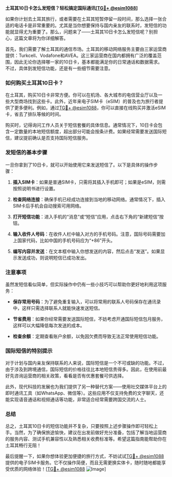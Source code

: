 **土耳其10日卡怎么发短信？轻松搞定国际通讯[[TG💪+ @esim1088](https://t.me/s/esim1088)]**

如果你计划去土耳其旅行，或者需要在土耳其短暂停留一段时间，那么选择一张合适的电话卡是非常重要的。尤其是当你想要保持与国内亲友的联系时，发短信的功能就显得尤为重要了。那么，问题来了——土耳其10日卡怎么发短信呢？别担心，这篇文章将为你详细解答。

首先，我们需要了解土耳其的通信市场。土耳其的移动网络服务主要由三家运营商提供：Turkcell、Vodafone和AVEA。这三家运营商在国内都拥有广泛的覆盖范围，因此无论你选择哪一家的10日卡，基本都能满足你的日常通话和数据需求。不过，具体到发短信功能，还是有一些细节需要注意。

### 如何购买土耳其10日卡？

在土耳其，购买10日卡非常方便。你可以在机场、各大城市的电信营业厅以及一些大型商场找到这些卡。此外，近年来电子SIM卡（eSIM）的普及也为旅行者提供了更多便利。例如，通过[TG💪+ @esim1088](https://t.me/s/esim1088)，你可以直接在线购买并激活eSIM卡，省去了排队等候的时间。

购买时，记得询问工作人员关于短信套餐的具体信息。通常情况下，10日卡会包含一定数量的本地短信额度，超出部分可能会按条计费。如果经常需要发送国际短信，建议提前确认是否支持国际短信服务。

### 发短信的基本步骤

一旦你拿到了10日卡，就可以开始使用它来发送短信了。以下是具体的操作步骤：

1. **插入SIM卡**：如果是普通SIM卡，只需将其插入手机即可；如果是eSIM，则需按照说明书进行设置。
   
2. **检查网络连接**：确保手机已经成功连接到当地的移动网络。通常情况下，插入SIM卡后手机会自动搜索可用网络。

3. **打开短信功能**：进入手机的“消息”或“短信”应用，点击右下角的“新建短信”按钮。

4. **输入收件人号码**：在收件人栏中输入对方的手机号码。注意，国际号码需要加上国家代码，比如中国的手机号码应为“+86”开头。

5. **编写内容并发送**：在文本框中输入你想发送的内容，然后点击“发送”。如果显示发送成功，则说明短信已成功发出。

### 注意事项

虽然发短信看似简单，但实际操作中仍有一些小技巧可以帮助你更好地利用这项服务：

- **保存常用号码**：为了避免重复输入，可以将常用的联系人号码保存在通讯录中，这样只需选择联系人就能快速发送短信。
  
- **节省费用**：如果你经常需要发送国际短信，不妨考虑开通国际短信包月服务，这样可以大幅降低每次发送的成本。

- **检查余额**：定期查看账户余额，以免因欠费而导致无法正常使用短信功能。

### 国际短信的特别提示

对于计划与国内亲友保持联系的人来说，国际短信是一个不可或缺的功能。不过，由于涉及到跨境通信，国际短信的价格往往比本地短信贵得多。因此，在使用前最好先咨询运营商的相关政策，看看是否有优惠套餐可供选择。

此外，现代科技的发展也为我们提供了另一种替代方案——使用社交媒体平台上的即时通讯工具（如WhatsApp、微信等）。这些应用不仅支持免费的文字聊天，还能实现语音通话和视频通话等功能，非常适合经常需要跨国交流的人士。

### 总结

总之，土耳其10日卡的短信功能并不复杂，只要按照上述步骤操作即可轻松上手。当然，为了确保旅途愉快，建议在出发前做好充分准备，包括了解当地运营商的服务内容、测试手机兼容性以及熟悉相关收费标准等。希望这篇指南能帮助你在土耳其畅行无阻！

最后提醒一下，如果你想体验更加便捷的旅行方式，不妨试试[TG💪+ @esim1088](https://t.me/s/esim1088)提供的电子SIM卡服务。它不仅操作简便，而且无需更换实体卡，随时随地都能享受优质的网络体验！[[TG💪+ @esim1088](https://t.me/s/esim1088) ![Image](https://i.postimg.cc/4NQfJmqS/Snipaste-2025-05-13-00-14-12.png)]